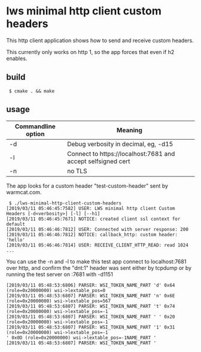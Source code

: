 # lws minimal http client custom headers

This http client application shows how to send and receive custom headers.

This currently only works on http 1, so the app forces that even if h2 enables.

## build

```
 $ cmake . && make
```

## usage

Commandline option|Meaning
---|---
-d <loglevel>|Debug verbosity in decimal, eg, -d15
-l| Connect to https://localhost:7681 and accept selfsigned cert
-n|no TLS

The app looks for a custom header "test-custom-header" sent by warmcat.com.

```
 $ ./lws-minimal-http-client-custom-headers
[2019/03/11 05:46:45:7582] USER: LWS minimal http client Custom Headers [-d<verbosity>] [-l] [--h1]
[2019/03/11 05:46:45:7671] NOTICE: created client ssl context for default
[2019/03/11 05:46:46:7812] USER: Connected with server response: 200
[2019/03/11 05:46:46:7812] NOTICE: callback_http: custom header: 'hello'
[2019/03/11 05:46:46:7814] USER: RECEIVE_CLIENT_HTTP_READ: read 1024
...
```
You can use the -n and -l to make this test app connect to localhost:7681 over http,
and confirm the "dnt:1" header was sent either by tcpdump or by running the test
server on :7681 with -d1151

```
[2019/03/11 05:48:53:6806] PARSER: WSI_TOKEN_NAME_PART 'd' 0x64 (role=0x20000000) wsi->lextable_pos=0
[2019/03/11 05:48:53:6807] PARSER: WSI_TOKEN_NAME_PART 'n' 0x6E (role=0x20000000) wsi->lextable_pos=567
[2019/03/11 05:48:53:6807] PARSER: WSI_TOKEN_NAME_PART 't' 0x74 (role=0x20000000) wsi->lextable_pos=-1
[2019/03/11 05:48:53:6807] PARSER: WSI_TOKEN_NAME_PART ' ' 0x20 (role=0x20000000) wsi->lextable_pos=-1
[2019/03/11 05:48:53:6807] PARSER: WSI_TOKEN_NAME_PART '1' 0x31 (role=0x20000000) wsi->lextable_pos=-1
' 0x0D (role=0x20000000) wsi->lextable_pos=-1NAME_PART '
[2019/03/11 05:48:53:6807] PARSER: WSI_TOKEN_NAME_PART '
```

